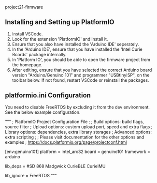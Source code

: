 project21-firmware


## Installing and Setting up PlatformIO

1. Install VSCode.
1. Look for the extension 'PlatformIO' and install it.
1. Ensure that you also have installed the 'Arduino IDE' seperately.
1. In the 'Arduino IDE', ensure that you have installed the 'Intel Curie Boards' package internally.
1. In 'Platform IO', you should be able to open the firmware project from the homepage.
1. After editing, ensure that you have selected the correct Arduino board version "Arduino/Genuino 101" and programmer "USBtinyISP", on the toolbar below. If not found, restart VSCode or reinstall the packages.

## platformio.ini Configuration

You need to disable FreeRTOS by excluding it from the dev environment. See the below example configuration.

"""
; PlatformIO Project Configuration File
;
;   Build options: build flags, source filter
;   Upload options: custom upload port, speed and extra flags
;   Library options: dependencies, extra library storages
;   Advanced options: extra scripting
;
; Please visit documentation for the other options and examples
; https://docs.platformio.org/page/projectconf.html

[env:genuino101]
platform = intel_arc32
board = genuino101
framework = arduino

lib_deps =
    #SD
    868
    Madgwick
    CurieBLE
    CurieIMU

lib_ignore =
    FreeRTOS
"""